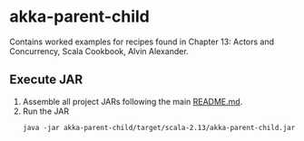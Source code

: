 # akka-parent-child

Contains worked examples for recipes found in Chapter 13: Actors and Concurrency, Scala Cookbook, Alvin Alexander.

## Execute JAR

1. Assemble all project JARs following the main [README.md](../README.md###Assembly).
2. Run the JAR
    ```
    java -jar akka-parent-child/target/scala-2.13/akka-parent-child.jar
    ```
